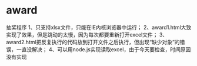 # award
抽奖程序
1、只支持xlsx文件，只能在IE内核浏览器中运行；
2、award1.html大致实现了效果，但是跳动的太慢，因为每次都要重新打开excel文件；
3、award2.html把反复执行的代码放到打开文件之后执行，但出现“缺少对象”的错误，一直没解决；
4、可以用node.js实现读取excel，由于今天要检查，时间原因没有实现
